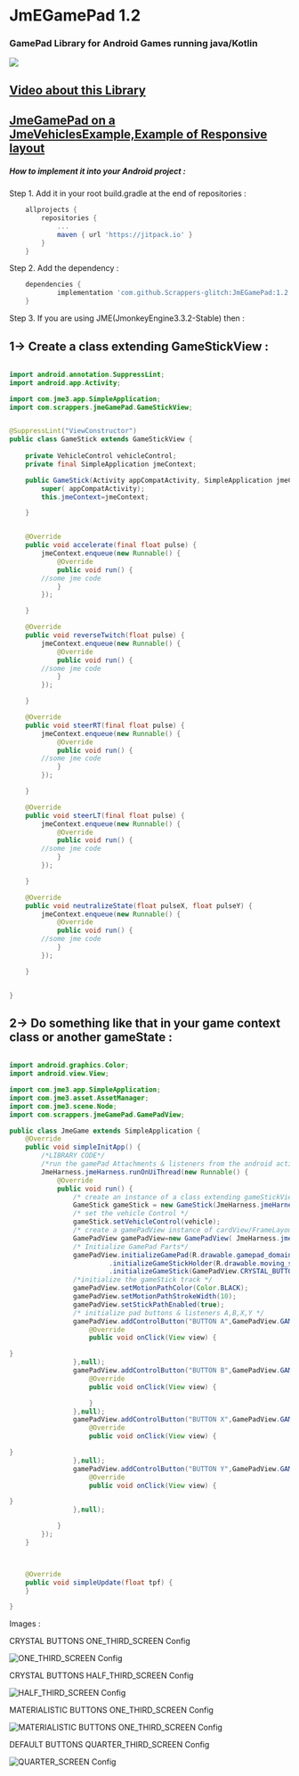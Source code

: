 # JmEGamePad 1.2 #
### GamePad Library for Android Games running java/Kotlin ###

[![](https://jitpack.io/v/Scrappers-glitch/JmEGamePad.svg)](https://jitpack.io/#Scrappers-glitch/JmEGamePad)

## [Video about this Library ](https://youtu.be/-fifyREL2Yo) ##
## [JmeGamePad on a JmeVehiclesExample,Example of Responsive layout](https://youtu.be/LZkmWAvh9j0) ##

##### How to implement it into your Android project :

Step 1. Add it in your root build.gradle at the end of repositories :
```gradle
	allprojects {
		repositories {
			...
			maven { url 'https://jitpack.io' }
		}
	}
  ```

Step 2. Add the dependency :
```gradle
	dependencies {
	        implementation 'com.github.Scrappers-glitch:JmEGamePad:1.2'
	}
```
Step 3. If you are using JME(JmonkeyEngine3.3.2-Stable) then :

## 1-> Create a class extending GameStickView : ##
```java

import android.annotation.SuppressLint;
import android.app.Activity;

import com.jme3.app.SimpleApplication;
import com.scrappers.jmeGamePad.GameStickView;


@SuppressLint("ViewConstructor")
public class GameStick extends GameStickView {
    
    private VehicleControl vehicleControl;
    private final SimpleApplication jmeContext;

    public GameStick(Activity appCompatActivity, SimpleApplication jmeContext) {
        super( appCompatActivity);
        this.jmeContext=jmeContext;

    }


    @Override
    public void accelerate(final float pulse) {
        jmeContext.enqueue(new Runnable() {
            @Override
            public void run() {
		//some jme code
            }
        });

    }

    @Override
    public void reverseTwitch(float pulse) {
        jmeContext.enqueue(new Runnable() {
            @Override
            public void run() {
		//some jme code
            }
        });

    }

    @Override
    public void steerRT(final float pulse) {
        jmeContext.enqueue(new Runnable() {
            @Override
            public void run() {
		//some jme code
            }
        });

    }

    @Override
    public void steerLT(final float pulse) {
        jmeContext.enqueue(new Runnable() {
            @Override
            public void run() {
		//some jme code
            }
        });

    }

    @Override
    public void neutralizeState(float pulseX, float pulseY) {
        jmeContext.enqueue(new Runnable() {
            @Override
            public void run() {
		//some jme code            
            }
        });

    }


}
```

## 2-> Do something like that in your game context class or another gameState : ##

```java

import android.graphics.Color;
import android.view.View;

import com.jme3.app.SimpleApplication;
import com.jme3.asset.AssetManager;
import com.jme3.scene.Node;
import com.scrappers.jmeGamePad.GamePadView;

public class JmeGame extends SimpleApplication {
    @Override
    public void simpleInitApp() {
        /*LIBRARY CODE*/
        /*run the gamePad Attachments & listeners from the android activity UI thread */
        JmeHarness.jmeHarness.runOnUiThread(new Runnable() {
            @Override
            public void run() {
                /* create an instance of a class extending gameStickView to easily handle the listeners */
                GameStick gameStick = new GameStick(JmeHarness.jmeHarness,JmeGame.this);
                /* set the vehicle Control */
                gameStick.setVehicleControl(vehicle);
                /* create a gamePadView instance of cardView/FrameLayout to display gamePad Component */
                GamePadView gamePadView=new GamePadView( JmeHarness.jmeHarness,gameStick);
                /* Initialize GamePad Parts*/
                gamePadView.initializeGamePad(R.drawable.gamepad_domain,GamePadView.ONE_THIRD_SCREEN)
                         .initializeGameStickHolder(R.drawable.moving_stick_domain)
                         .initializeGameStick(GamePadView.CRYSTAL_BUTTONS,R.drawable.ic_baseline_gamepad_24,200);
                /*initialize the gameStick track */
                gamePadView.setMotionPathColor(Color.BLACK);
                gamePadView.setMotionPathStrokeWidth(10);
                gamePadView.setStickPathEnabled(true);
                /* initialize pad buttons & listeners A,B,X,Y */
                gamePadView.addControlButton("BUTTON A",GamePadView.GAMEPAD_BUTTON_A ,GamePadView.CRYSTAL_BUTTONS, R.drawable.ic_baseline_gamepad_24,new View.OnClickListener() {
                    @Override
                    public void onClick(View view) {

}
                },null);
                gamePadView.addControlButton("BUTTON B",GamePadView.GAMEPAD_BUTTON_B , GamePadView.CRYSTAL_BUTTONS, R.drawable.ic_baseline_gamepad_24,new View.OnClickListener() {
                    @Override
                    public void onClick(View view) {

                    }
                },null);
                gamePadView.addControlButton("BUTTON X",GamePadView.GAMEPAD_BUTTON_X , GamePadView.CRYSTAL_BUTTONS, R.drawable.ic_baseline_gamepad_24,new View.OnClickListener() {
                    @Override
                    public void onClick(View view) {

}
                },null);
                gamePadView.addControlButton("BUTTON Y",GamePadView.GAMEPAD_BUTTON_Y , GamePadView.CRYSTAL_BUTTONS, R.drawable.ic_baseline_gamepad_24,new View.OnClickListener() {
                    @Override
                    public void onClick(View view) {

}
                },null);

            }
        });
    }



    @Override
    public void simpleUpdate(float tpf) {
    }

}

```




Images :

CRYSTAL BUTTONS ONE_THIRD_SCREEN Config

![ONE_THIRD_SCREEN Config](https://i.imgur.com/qIvQhOw.png)

CRYSTAL BUTTONS HALF_THIRD_SCREEN Config

![HALF_THIRD_SCREEN Config](https://i.imgur.com/z4FkJi9.png)

MATERIALISTIC BUTTONS ONE_THIRD_SCREEN Config

![MATERIALISTIC BUTTONS ONE_THIRD_SCREEN Config](https://i.imgur.com/EA5XKSE.png)

DEFAULT BUTTONS QUARTER_THIRD_SCREEN Config

![QUARTER_SCREEN Config](https://i.imgur.com/gEo45K2.png)



